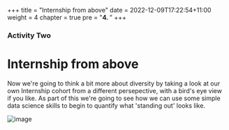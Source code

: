 +++
title = "Internship from above"
date = 2022-12-09T17:22:54+11:00
weight = 4
chapter = true
pre = "<b>4. </b>"
+++

### Activity Two

# Internship from above

Now we're going to think a bit more about diversity by taking a look at 
our own Internship cohort from a different persepective, with a bird's eye
view if you like. As part of this we're going to see how we can use some 
simple data science skills to begin to quantify what 'standing out' looks like.


![image](images/map-pins.png)
